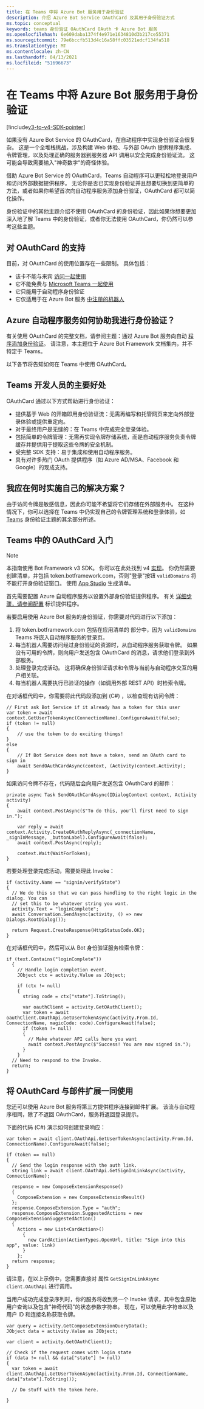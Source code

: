 ```yaml
---
title: 在 Teams 中将 Azure Bot 服务用于身份验证
description: 介绍 Azure Bot Service OAuthCard 及其用于身份验证方式
ms.topic: conceptual
keywords: teams 身份验证 OAuthCard OAuth 卡 Azure Bot 服务
ms.openlocfilehash: 6e609daba1374f4e971e1634810d3b217ce55371
ms.sourcegitcommit: 79e6bccfb513d4c16a58ffc03521edcf134fa518
ms.translationtype: MT
ms.contentlocale: zh-CN
ms.lasthandoff: 04/13/2021
ms.locfileid: "51696673"
---
```

# <a name="using-azure-bot-service-for-authentication-in-teams"></a>在 Teams 中将 Azure Bot 服务用于身份验证

[!include[v3-to-v4-SDK-pointer](~/includes/v3-to-v4-pointer-bots.md)]

如果没有 Azure Bot Service 的 OAuthCard，在自动程序中实现身份验证会很复杂。 这是一个全堆栈挑战，涉及构建 Web 体验、与外部 OAuth 提供程序集成、令牌管理，以及处理正确的服务器到服务器 API 调用以安全完成身份验证流。 这可能会导致需要输入"神奇数字"的奇怪体验。

借助 Azure Bot Service 的 OAuthCard，Teams 自动程序可以更轻松地登录用户和访问外部数据提供程序。 无论你是否已实现身份验证并且想要切换到更简单的方法，或者如果你希望首次向自动程序服务添加身份验证，OAuthCard 都可以简化操作。

身份验证中的其他[](~/resources/bot-v3/bot-authentication/auth-flow-bot.md)主题介绍不使用 OAuthCard 的身份验证，因此如果你想要更加深入地了解 Teams 中的身份验证，或者你无法使用 OAuthCard，你仍然可以参考这些主题。

## <a name="support-for-the-oauthcard"></a>对 OAuthCard 的支持

目前，对 OAuthCard 的使用位置存在一些限制。 具体包括：

* 该卡不能与来宾 [访问一起使用](/MicrosoftTeams/guest-access)
* 它不能免费与 [Microsoft Teams 一起使用](https://products.office.com/microsoft-teams/free)
* 它只能用于自动程序身份验证
* 它仅适用于在 Azure Bot 服务 [中注册的机器人](https://azure.microsoft.com/services/bot-service/)

## <a name="how-does-the-azure-bot-service-help-me-do-authentication"></a>Azure 自动程序服务如何协助我进行身份验证？

有关使用 OAuthCard 的完整文档，请参阅主题：通过 Azure Bot 服务向自动 [程序添加身份验证](/azure/bot-service/bot-builder-tutorial-authentication?view=azure-bot-service-3.0&preserve-view=true)。 请注意，本主题位于 Azure Bot Framework 文档集内，并不特定于 Teams。

以下各节将告知如何在 Teams 中使用 OAuthCard。

## <a name="main-benefits-for-teams-developers"></a>Teams 开发人员的主要好处

OAuthCard 通过以下方式帮助进行身份验证：

* 提供基于 Web 的开箱即用身份验证流：无需再编写和托管网页来定向外部登录体验或提供重定向。
* 对于最终用户是无缝的：在 Teams 中完成完全登录体验。
* 包括简单的令牌管理：无需再实现令牌存储系统，而是自动程序服务负责令牌缓存并提供用于提取这些令牌的安全机制。
* 受完整 SDK 支持：易于集成和使用自动程序服务。
* 具有对许多热门 OAuth 提供程序（如 Azure AD/MSA、Facebook 和 Google）的现成支持。

## <a name="when-should-i-implement-my-own-solution"></a>我应在何时实施自己的解决方案？

由于访问令牌是敏感信息，因此你可能不希望将它们存储在外部服务中。 在这种情况下，你可以选择在 Teams 中仍实现自己的令牌管理系统和登录体验，如 [Teams](~/resources/bot-v3/bot-authentication/auth-flow-bot.md) 身份验证主题的其余部分所述。

## <a name="getting-started-with-oauthcard-in-teams"></a>Teams 中的 OAuthCard 入门

> [!NOTE]
> 本指南使用 Bot Framework v3 SDK。 你可以在此处找到 v4 [实现](/azure/bot-service/bot-builder-authentication?view=azure-bot-service-4.0&tabs=csharp&preserve-view=true)。 你仍然需要创建清单，并包括 token.botframework.com，否则"登录"按钮 `validDomains` 将不能打开身份验证窗口。 使用 [App Studio](~/concepts/build-and-test/app-studio-overview.md) 生成清单。

首先需要配置 Azure 自动程序服务以设置外部身份验证提供程序。 有关 [详细步骤，请参阅配置](~/concepts/authentication/configure-identity-provider.md) 标识提供程序。

若要启用使用 Azure Bot 服务的身份验证，你需要对代码进行以下添加：

1. 将 token.botframework.com 包括在应用清单的 部分中，因为 `validDomains` Teams 将嵌入自动程序服务的登录页。
2. 每当机器人需要访问经过身份验证的资源时，从自动程序服务获取令牌。 如果没有可用的令牌，则向用户发送包含 OAuthCard 的消息，请求他们登录到外部服务。
3. 处理登录完成活动。 这将确保身份验证请求和令牌与当前与自动程序交互的用户相关联。
4. 每当机器人需要执行已验证的操作（如调用外部 REST API）时检索令牌。

在对话框代码中，你需要将此代码段添加到 (C#) ，以检查现有访问令牌：

```CSharp
// First ask Bot Service if it already has a token for this user
var token = await context.GetUserTokenAsync(ConnectionName).ConfigureAwait(false);
if (token != null)
{
    // use the token to do exciting things!
}
else
{
    // If Bot Service does not have a token, send an OAuth card to sign in 
    await SendOAuthCardAsync(context, (Activity)context.Activity);
}
```

如果访问令牌不存在，代码随后会向用户发送包含 OAuthCard 的邮件：

```CSharp
private async Task SendOAuthCardAsync(IDialogContext context, Activity activity)
{
    await context.PostAsync($"To do this, you'll first need to sign in.");

    var reply = await context.Activity.CreateOAuthReplyAsync(_connectionName, _signInMessage, _buttonLabel).ConfigureAwait(false);
    await context.PostAsync(reply);

    context.Wait(WaitForToken);
}
```

若要处理登录完成活动，需要处理此 Invoke：

```CSharp
if (activity.Name == "signin/verifyState")
{
  // We do this so that we can pass handling to the right logic in the dialog. You can
  // set this to be whatever string you want.
  activity.Text = "loginComplete";
  await Conversation.SendAsync(activity, () => new Dialogs.RootDialog());

  return Request.CreateResponse(HttpStatusCode.OK);
}
```

在对话框代码中，然后可以从 Bot 身份验证服务检索令牌：

```CSharp
if (text.Contains("loginComplete"))
  {
    // Handle login completion event.
    JObject ctx = activity.Value as JObject;

    if (ctx != null)
    {
      string code = ctx["state"].ToString();

      var oauthClient = activity.GetOAuthClient();
      var token = await oauthClient.OAuthApi.GetUserTokenAsync(activity.From.Id, ConnectionName, magicCode: code).ConfigureAwait(false);
      if (token != null)
      {
        // Make whatever API calls here you want
        await context.PostAsync($"Success! You are now signed in.");
      }
    }
  // Need to respond to the Invoke.
  return;
}
```

## <a name="using-oauthcard-with-messaging-extensions"></a>将 OAuthCard 与邮件扩展一同使用

您还可以使用 Azure Bot 服务将第三方提供程序连接到邮件扩展。 该流与自动程序相同，除了不返回 OAuthCard，服务将返回登录提示。

下面的代码 (C#) 演示如何创建登录响应：

```CSharp
var token = await client.OAuthApi.GetUserTokenAsync(activity.From.Id, ConnectionName).ConfigureAwait(false);

if (token == null)
{
  // Send the login response with the auth link.
  string link = await client.OAuthApi.GetSignInLinkAsync(activity, ConnectionName);

  response = new ComposeExtensionResponse()
  {
    ComposeExtension = new ComposeExtensionResult()
  };
  response.ComposeExtension.Type = "auth";
  response.ComposeExtension.SuggestedActions = new ComposeExtensionSuggestedAction()
  {
    Actions = new List<CardAction>()
      {
        new CardAction(ActionTypes.OpenUrl, title: "Sign into this app", value: link)
      }
    };
  return response;
}
```

请注意，在以上示例中，您需要直接对 属性 `GetSignInLinkAsync` `client.OAuthApi` 进行调用。

当用户成功完成登录序列时，你的服务将收到另一个 Invoke 请求，其中包含原始用户查询以及包含"神奇代码"的状态参数字符串。 现在，可以使用此字符串以及用户 ID 和连接名称获取令牌。

```CSharp
var query = activity.GetComposeExtensionQueryData();
JObject data = activity.Value as JObject;

var client = activity.GetOAuthClient();

// Check if the request comes with login state
if (data != null && data["state"] != null)
{
  var token = await client.OAuthApi.GetUserTokenAsync(activity.From.Id, ConnectionName, data["state"].ToString());

  // Do stuff with the token here.

}
```

